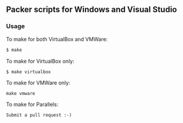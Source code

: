 ## Packer scripts for Windows and Visual Studio

### Usage

To make for both VirtualBox and VMWare:

```sh
$ make
```

To make for VirtualBox only:

```
$ make virtualbox
```

To make for VMWare only:

```
make vmware
```

To make for Parallels:

```
Submit a pull request :-)
```
